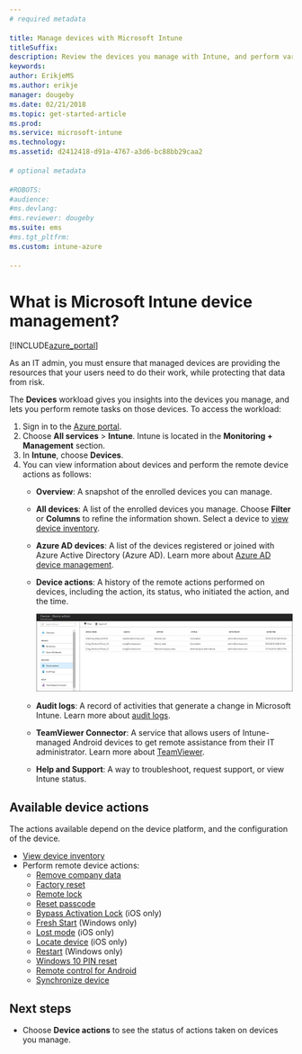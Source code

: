 ```yaml
---
# required metadata

title: Manage devices with Microsoft Intune
titleSuffix:
description: Review the devices you manage with Intune, and perform various operations on them.
keywords:
author: ErikjeMS
ms.author: erikje
manager: dougeby
ms.date: 02/21/2018
ms.topic: get-started-article
ms.prod:
ms.service: microsoft-intune
ms.technology:
ms.assetid: d2412418-d91a-4767-a3d6-bc88bb29caa2

# optional metadata

#ROBOTS:
#audience:
#ms.devlang:
#ms.reviewer: dougeby
ms.suite: ems
#ms.tgt_pltfrm:
ms.custom: intune-azure

---
```


# What is Microsoft Intune device management?


[!INCLUDE[azure_portal](./includes/azure_portal.md)]

As an IT admin, you must ensure that managed devices are providing the resources that your users need to do their work, while protecting that data from risk.

The **Devices** workload gives you insights into the devices you manage, and lets you perform remote tasks on those devices. To access the workload:

1. Sign in to the [Azure portal](https://portal.azure.com).
2. Choose **All services** > **Intune**. Intune is located in the **Monitoring + Management** section.
3. In **Intune**, choose **Devices**.
4. You can view information about devices and perform the remote device actions as follows:
	- **Overview**: A snapshot of the enrolled devices you can manage.
	- **All devices**: A list of the enrolled devices you manage. Choose **Filter** or **Columns** to refine the information shown. Select a device to [view device inventory](device-inventory.md).
	- **Azure AD devices**: A list of the devices registered or joined with Azure Active Directory (Azure AD). Learn more about [Azure AD device management](https://docs.microsoft.com/azure/active-directory/device-management-introduction).
	- **Device actions**: A history of the remote actions performed on devices, including the action, its status, who initiated the action, and the time.

    	![Screenshot of monitor device actions](./media/monitor-device-actions.png)

	- **Audit logs**: A record of activities that generate a change in Microsoft Intune. Learn more about [audit logs](monitor-audit-logs.md).
	- **TeamViewer Connector**: A service that allows users of Intune-managed Android devices to get remote assistance from their IT administrator. Learn more about [TeamViewer](device-profile-android-teamviewer.md).
	- **Help and Support**: A way to troubleshoot, request support, or view Intune status.	
	
## Available device actions
The actions available depend on the device platform, and the configuration of the device.

- [View device inventory](device-inventory.md)
- Perform remote device actions:
	- [Remove company data](devices-wipe.md#remove-company-data)
	- [Factory reset](devices-wipe.md#factory-reset)
	- [Remote lock](device-remote-lock.md)
	- [Reset passcode](device-passcode-reset.md)
	- [Bypass Activation Lock](device-activation-lock-bypass.md) (iOS only)
	- [Fresh Start](device-fresh-start.md) (Windows only)
	- [Lost mode](device-lost-mode.md) (iOS only)
	- [Locate device](device-locate.md) (iOS only)
	- [Restart](device-restart.md) (Windows only)
	- [Windows 10 PIN reset](device-windows-pin-reset.md)
	- [Remote control for Android](device-profile-android-teamviewer.md)
	- [Synchronize device](device-sync.md)


## Next steps

- Choose **Device actions** to see the status of actions taken on devices you manage.
